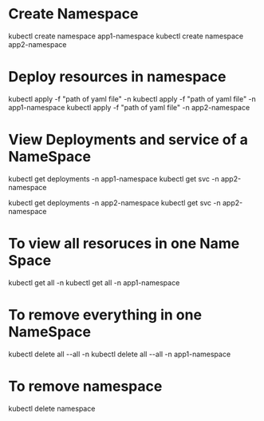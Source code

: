 # Create Namespace
kubectl create namespace app1-namespace
kubectl create namespace app2-namespace

# Deploy resources in namespace
kubectl apply -f "path of yaml file" -n <namespace-name>
kubectl apply -f "path of yaml file" -n app1-namespace
kubectl apply -f "path of yaml file" -n app2-namespace

# View Deployments and service of a NameSpace
kubectl get deployments -n app1-namespace
kubectl get svc -n app2-namespace

kubectl get deployments -n app2-namespace
kubectl get svc -n app2-namespace
# To view all resoruces in one Name Space
kubectl get all -n <namespace-name>
kubectl get all -n app1-namespace

# To remove everything in one NameSpace
kubectl delete all --all -n <namespace-name>
kubectl delete all --all -n app1-namespace

# To remove namespace
kubectl delete namespace <namespace-name>